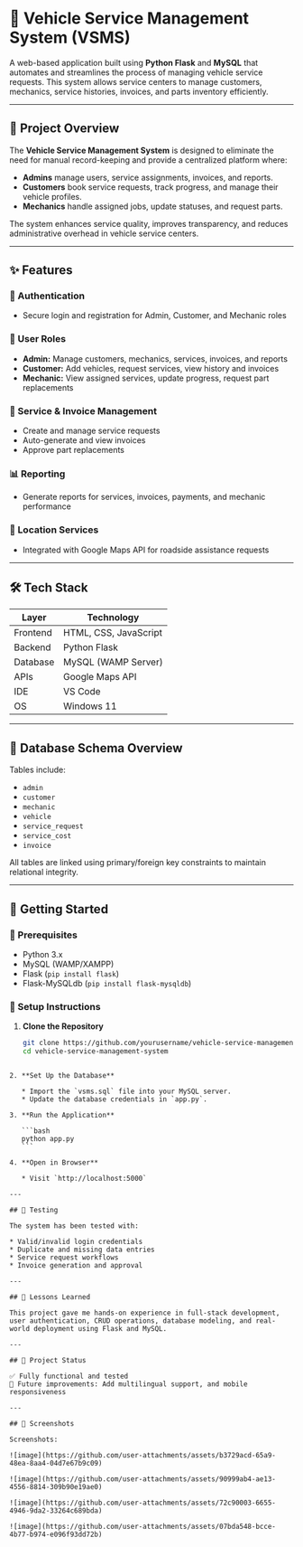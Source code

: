 
# 🚗 Vehicle Service Management System (VSMS)

A web-based application built using **Python Flask** and **MySQL** that automates and streamlines the process of managing vehicle service requests. This system allows service centers to manage customers, mechanics, service histories, invoices, and parts inventory efficiently.

---

## 🧾 Project Overview

The **Vehicle Service Management System** is designed to eliminate the need for manual record-keeping and provide a centralized platform where:
- **Admins** manage users, service assignments, invoices, and reports.
- **Customers** book service requests, track progress, and manage their vehicle profiles.
- **Mechanics** handle assigned jobs, update statuses, and request parts.

The system enhances service quality, improves transparency, and reduces administrative overhead in vehicle service centers.

---

## ✨ Features

### 🔐 Authentication
- Secure login and registration for Admin, Customer, and Mechanic roles

### 👥 User Roles
- **Admin:** Manage customers, mechanics, services, invoices, and reports
- **Customer:** Add vehicles, request services, view history and invoices
- **Mechanic:** View assigned services, update progress, request part replacements

### 🧾 Service & Invoice Management
- Create and manage service requests
- Auto-generate and view invoices
- Approve part replacements

### 📊 Reporting
- Generate reports for services, invoices, payments, and mechanic performance

### 📍 Location Services
- Integrated with Google Maps API for roadside assistance requests

---

## 🛠️ Tech Stack

| Layer         | Technology            |
|---------------|------------------------|
| Frontend      | HTML, CSS, JavaScript |
| Backend       | Python Flask           |
| Database      | MySQL (WAMP Server)    |
| APIs          | Google Maps API        |
| IDE           | VS Code                |
| OS            | Windows 11             |

---

## 🧩 Database Schema Overview

Tables include:
- `admin`
- `customer`
- `mechanic`
- `vehicle`
- `service_request`
- `service_cost`
- `invoice`

All tables are linked using primary/foreign key constraints to maintain relational integrity.

---


## 🚀 Getting Started

### 🔧 Prerequisites
- Python 3.x
- MySQL (WAMP/XAMPP)
- Flask (`pip install flask`)
- Flask-MySQLdb (`pip install flask-mysqldb`)

### 🔌 Setup Instructions

1. **Clone the Repository**
   ```bash
   git clone https://github.com/yourusername/vehicle-service-management-system.git
   cd vehicle-service-management-system
````

2. **Set Up the Database**

   * Import the `vsms.sql` file into your MySQL server.
   * Update the database credentials in `app.py`.

3. **Run the Application**

   ```bash
   python app.py
   ```

4. **Open in Browser**

   * Visit `http://localhost:5000`

---

## 🧪 Testing

The system has been tested with:

* Valid/invalid login credentials
* Duplicate and missing data entries
* Service request workflows
* Invoice generation and approval

---

## 🧠 Lessons Learned

This project gave me hands-on experience in full-stack development, user authentication, CRUD operations, database modeling, and real-world deployment using Flask and MySQL.

---

## 📌 Project Status

✅ Fully functional and tested
🔧 Future improvements: Add multilingual support, and mobile responsiveness

---

## 📸 Screenshots

Screenshots:

![image](https://github.com/user-attachments/assets/b3729acd-65a9-48ea-8aa4-04d7e67b9c09)

![image](https://github.com/user-attachments/assets/90999ab4-ae13-4556-8814-309b90e19ae0)

![image](https://github.com/user-attachments/assets/72c90003-6655-4946-9da2-33264c689bda)

![image](https://github.com/user-attachments/assets/07bda548-bcce-4b77-b974-e096f93dd72b)
